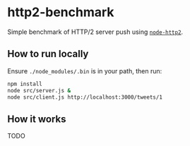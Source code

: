 # http2-benchmark

Simple benchmark of HTTP/2 server push using [`node-http2`](https://github.com/molnarg/node-http2).

## How to run locally

Ensure `./node_modules/.bin` is in your path, then run:

```bash
npm install
node src/server.js &
node src/client.js http://localhost:3000/tweets/1
```

## How it works

TODO
